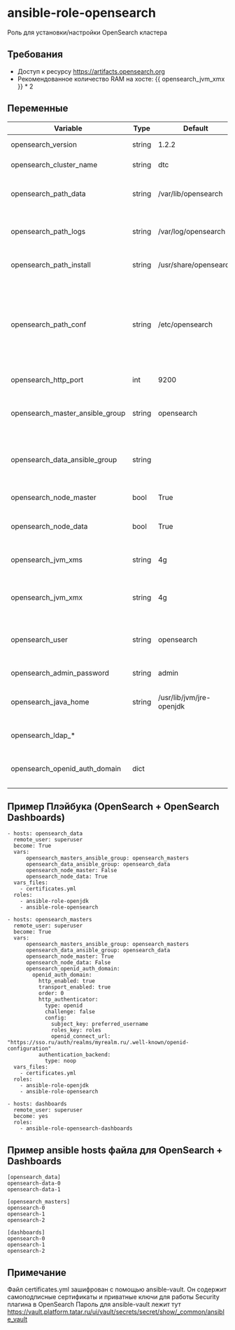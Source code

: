 ansible-role-opensearch
=======================

Роль для установки/настройки OpenSearch кластера

Требования
------------

- Доступ к ресурсу https://artifacts.opensearch.org
- Рекомендованное количество RAM на хосте: {{ opensearch_jvm_xmx }} * 2

Переменные
--------------

| Variable | Type  | Default | Comment                                                                                                    |
| ------ |-------| -------  |------------------------------------------------------------------------------------------------------------|
| opensearch_version | string | 1.2.2 | Версия OpenSearch                                                                                          |
| opensearch_cluster_name | string | dtc | Имя кластера OpenSearch                                                                                    |
| opensearch_path_data | string | /var/lib/opensearch | Путь к директории с данным OpenSearch                                                                      |
| opensearch_path_logs | string |/var/log/opensearch | Путь к директории с логами OpenSearch                                                                      |
| opensearch_path_install | string | /usr/share/opensearch | Путь куда устанавливается OpenSearch                                                                       |
| opensearch_path_conf | string | /etc/opensearch | Путь с дополнительными конфигами и файлами, создаваемыми в процессе установки OpenSearch (ключи, lock файлы) |
| opensearch_http_port | int   | 9200 | HTTP порт для opensearch                                                                                   |
| opensearch_master_ansible_group | string | opensearch | Имя ansible группы(в inventory файле) c мастер-нодами OpenSearch                                           |
| opensearch_data_ansible_group | string | | Имя ansible группы(в inventory файле) c data-нодами OpenSearch                                             |
| opensearch_node_master | bool  | True | устанавливает роль master-ноды для хоста                                                                   |
| opensearch_node_data | bool  | True | устанавливает роль data-ноды для хоста                                                                     |
| opensearch_jvm_xms | string | 4g | минимальная выделяемая память Java virtual machine                                                         |
| opensearch_jvm_xmx | string | 4g | максимально выделяемая память Java virtual machine                                                         |
| opensearch_user | string | opensearch | opensearch пользователь от которого запускается процесс                                                    |
| opensearch_admin_password | string | admin | OpenSearch admin аккаунт                                                                                   |
| opensearch_java_home | string | /usr/lib/jvm/jre-openjdk | Устанавливает JAVA_HOME переменную среды                                                                   |
| opensearch_ldap_* |       | | Параметры для подключения к LDAP                                                                           |
| opensearch_openid_auth_domain | dict  | | Конфигурация интеграции с OIDC провайдером  |


Пример Плэйбука (OpenSearch + OpenSearch Dashboards)
----------------------------------------------------

    - hosts: opensearch_data
      remote_user: superuser
      become: True
      vars:
          opensearch_masters_ansible_group: opensearch_masters
          opensearch_data_ansible_group: opensearch_data
          opensearch_node_master: False
          opensearch_node_data: True
      vars_files:
        - certificates.yml
      roles:
        - ansible-role-openjdk
        - ansible-role-opensearch

    - hosts: opensearch_masters
      remote_user: superuser
      become: True
      vars:
          opensearch_masters_ansible_group: opensearch_masters
          opensearch_data_ansible_group: opensearch_data
          opensearch_node_master: True
          opensearch_node_data: False
          opensearch_openid_auth_domain:
            openid_auth_domain:
              http_enabled: true
              transport_enabled: true
              order: 0
              http_authenticator:
                type: openid
                challenge: false
                config:
                  subject_key: preferred_username
                  roles_key: roles
                  openid_connect_url: "https://sso.ru/auth/realms/myrealm.ru/.well-known/openid-configuration"
              authentication_backend:
                type: noop
      vars_files:
        - certificates.yml
      roles:
        - ansible-role-openjdk
        - ansible-role-opensearch
    
    - hosts: dashboards
      remote_user: superuser
      become: yes
      roles:
        - ansible-role-opensearch-dashboards
    

Пример ansible hosts файла для OpenSearch + Dashboards
--------------------------------------------
    [opensearch_data]
    opensearch-data-0
    opensearch-data-1
    
    [opensearch_masters]
    opensearch-0
    opensearch-1
    opensearch-2

    [dashboards]
    opensearch-0
    opensearch-1
    opensearch-2


Примечание
-----------------------------
Файл certificates.yml зашифрован с помощью ansible-vault. Он содержит самоподписные сертификаты и приватные ключи для работы Security плагина в OpenSearch
Пароль для ansible-vault лежит тут https://vault.platform.tatar.ru/ui/vault/secrets/secret/show/_common/ansible_vault
